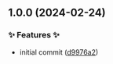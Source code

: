 ## 1.0.0 (2024-02-24)


### ✨ Features ✨

* initial commit ([d9976a2](https://github.com/AtomiCloud/actions.cache-bun/commit/d9976a2434db48d0154c1b9876469d0bac5149f4))
